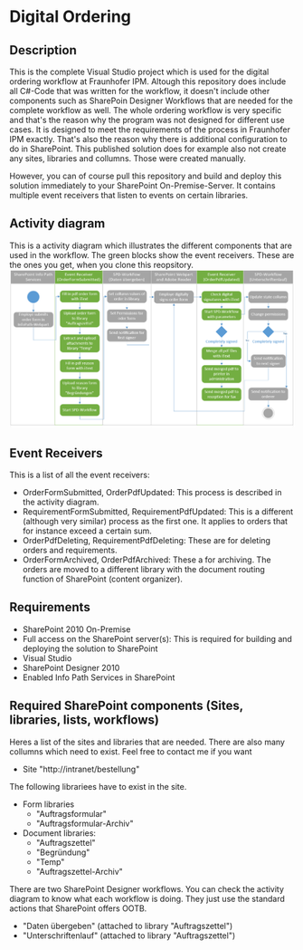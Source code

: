 # Digital Ordering

## Description
This is the complete Visual Studio project which is used for the digital ordering workflow at Fraunhofer IPM. Altough this repository does include all C#-Code that was written for the workflow, it doesn't include other components such as SharePoin Designer Workflows that are needed for the complete workflow as well. The whole ordering workflow is very specific and that's the reason why the program was not designed for different use cases. It is designed to meet the requirements of the process in Fraunhofer IPM exactly. That's also the reason why there is additional configuration to do in SharePoint. This published solution does for example also not create any sites, libraries and collumns. Those were created manually.

However, you can of course pull this repository and build and deploy this solution immediately to your SharePoint On-Premise-Server. It contains multiple event receivers that listen to events on certain libraries.

## Activity diagram
This is a activity diagram which illustrates the different components that are used in the workflow. The green blocks show the event receivers. These are the ones you get, when you clone this reopsitory.
![Order process](https://github.com/timon-d/digital-ordering/blob/main/order_process.png?raw=true)

## Event Receivers
This is a list of all the event receivers:
- OrderFormSubmitted, OrderPdfUpdated: This process is described in the activity diagram.
- RequirementFormSubmitted, RequirementPdfUpdated: This is a different (although very similar) process as the first one. It applies to orders that for instance exceed a certain sum.
- OrderPdfDeleting, RequirementPdfDeleting: These are for deleting orders and requirements.
- OrderFormArchived, OrderPdfArchived: These a for archiving. The orders are moved to a different library with the document routing function of SharePoint (content organizer).

## Requirements
- SharePoint 2010 On-Premise
- Full access on the SharePoint server(s): This is required for building and deploying the solution to SharePoint
- Visual Studio
- SharePoint Designer 2010
- Enabled Info Path Services in SharePoint
 
## Required SharePoint components (Sites, libraries, lists, workflows)
  Heres a list of the sites and libraries that are needed. There are also many collumns which need to exist. Feel free to contact me if you want 

- Site "http://intranet/bestellung"

The following librariees have to exist in the site.
- Form libraries
   - "Auftragsformular"
   - "Auftragsformular-Archiv"
- Document libraries:
   - "Auftragszettel"
   - "Begründung"
   - "Temp"
   - "Auftragszettel-Archiv"

There are two SharePoint Designer workflows. You can check the activity diagram to know what each workflow is doing. They just use the standard actions that SharePoint offers OOTB.
- "Daten übergeben" (attached to library "Auftragszettel")
- "Unterschriftenlauf" (attached to library "Auftragszettel")
